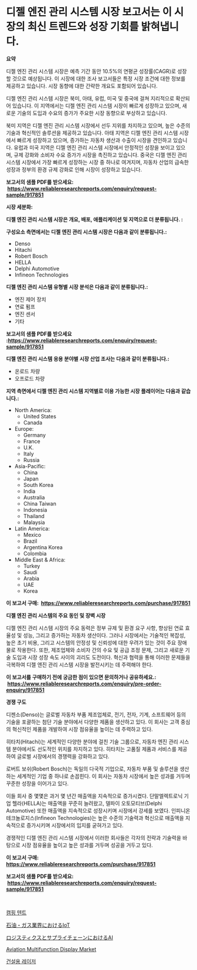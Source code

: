 <p><h1>디젤 엔진 관리 시스템 시장 보고서는 이 시장의 최신 트렌드와 성장 기회를 밝혀냅니다.</h1></p><p><strong>요약</strong></p>
<p><p>디젤 엔진 관리 시스템 시장은 예측 기간 동안 10.5%의 연평균 성장률(CAGR)로 성장할 것으로 예상됩니다. 이 시장에 대한 조사 보고서들은 특정 시장 조건에 대한 정보를 제공하고 있습니다. 시장 동향에 대한 간략한 개요도 포함되어 있습니다.</p><p>디젤 엔진 관리 시스템 시장은 북미, 아태, 유럽, 미국 및 중국에 걸쳐 지리적으로 확산되어 있습니다. 이 지역에서는 디젤 엔진 관리 시스템 시장이 빠르게 성장하고 있으며, 새로운 기술의 도입과 수요의 증가가 주요한 시장 동향으로 부상하고 있습니다.</p><p>북미 지역은 디젤 엔진 관리 시스템 시장에서 선두 지위를 차지하고 있으며, 높은 수준의 기술과 혁신적인 솔루션을 제공하고 있습니다. 아태 지역은 디젤 엔진 관리 시스템 시장에서 빠르게 성장하고 있으며, 증가하는 자동차 생산과 수출이 시장을 견인하고 있습니다. 유럽과 미국 지역은 디젤 엔진 관리 시스템 시장에서 안정적인 성장을 보이고 있으며, 규제 강화와 소비자 수요 증가가 시장을 촉진하고 있습니다. 중국은 디젤 엔진 관리 시스템 시장에서 가장 빠르게 성장하는 시장 중 하나로 여겨지며, 자동차 산업의 급속한 성장과 정부의 환경 규제 강화로 인해 시장이 성장하고 있습니다.</p></p>
<p><strong>보고서의 샘플 PDF를 받으세요: &nbsp;<a href="https://www.reliableresearchreports.com/enquiry/request-sample/917851">https://www.reliableresearchreports.com/enquiry/request-sample/917851</a></strong></p>
<p><strong>시장 세분화:</strong></p>
<p><strong> 디젤 엔진 관리 시스템 시장은 개요, 배포, 애플리케이션 및 지역으로 더 분류됩니다. :</strong></p>
<p><strong>구성요소 측면에서는 디젤 엔진 관리 시스템 시장은 다음과 같이 분류됩니다.:</strong></p>
<p><ul><li>Denso</li><li>Hitachi</li><li>Robert Bosch</li><li>HELLA</li><li>Delphi Automotive</li><li>Infineon Technologies</li></ul></p>
<p><strong> 디젤 엔진 관리 시스템 유형별 시장 분석은 다음과 같이 분류됩니다.:</strong></p>
<p><ul><li>엔진 제어 장치</li><li>연료 펌프</li><li>엔진 센서</li><li>기타</li></ul></p>
<p><strong>보고서의 샘플 PDF를 받으세요 :<a href="https://www.reliableresearchreports.com/enquiry/request-sample/917851">https://www.reliableresearchreports.com/enquiry/request-sample/917851</a></strong></p>
<p><strong> 디젤 엔진 관리 시스템 응용 분야별 시장 산업 조사는 다음과 같이 분류됩니다.:</strong></p>
<p><ul><li>온로드 차량</li><li>오프로드 차량</li></ul></p>
<p><strong>지역 측면에서 디젤 엔진 관리 시스템 지역별로 이용 가능한 시장 플레이어는 다음과 같습니다.:</strong></p>
<p><ul>
    <li>
        North America:
        <ul>
            <li>United States</li>
            <li>Canada</li>
        </ul>
    </li>
    <li>
        Europe:
        <ul>
            <li>Germany</li>
            <li>France</li>
            <li>U.K.</li>
            <li>Italy</li>
            <li>Russia</li>
        </ul>
    </li>
    <li>
        Asia-Pacific:
        <ul>
            <li>China</li>
            <li>Japan</li>
            <li>South Korea</li>
            <li>India</li>
            <li>Australia</li>
            <li>China Taiwan</li>
            <li>Indonesia</li>
            <li>Thailand</li>
            <li>Malaysia</li>
        </ul>
    </li>
    <li>
        Latin America:
        <ul>
            <li>Mexico</li>
            <li>Brazil</li>
            <li>Argentina Korea</li>
            <li>Colombia</li>
        </ul>
    </li>
    <li>
        Middle East & Africa:
        <ul>
            <li>Turkey</li>
            <li>Saudi</li>
            <li>Arabia</li>
            <li>UAE</li>
            <li>Korea</li>
        </ul>
    </li>
    </ul></p>
<p><strong>이 보고서 구매: &nbsp;<a href="https://www.reliableresearchreports.com/purchase/917851">https://www.reliableresearchreports.com/purchase/917851</a></strong></p>
<p><strong>디젤 엔진 관리 시스템의 주요 동인 및 장벽 시장</strong></p>
<p><p>디젤 엔진 관리 시스템 시장의 주요 동력은 정부 규제 및 환경 요구 사항, 향상된 연료 효율성 및 성능, 그리고 증가하는 자동차 생산이다. 그러나 시장에서는 기술적인 복잡성, 높은 초기 비용, 그리고 시스템의 안정성 및 신뢰성에 대한 우려가 있는 것이 주요 장애물로 작용한다. 또한, 제조업체와 소비자 간의 수요 및 공급 조정 문제, 그리고 새로운 기술 도입과 시장 성장 속도 사이의 괴리도 도전이다. 혁신과 협력을 통해 이러한 문제들을 극복하여 디젤 엔진 관리 시스템 시장을 발전시키는 데 주력해야 한다.</p></p>
<p><strong>이 보고서를 구매하기 전에 궁금한 점이 있으면 문의하거나 공유하세요.: &nbsp;<a href="https://www.reliableresearchreports.com/enquiry/pre-order-enquiry/917851">https://www.reliableresearchreports.com/enquiry/pre-order-enquiry/917851</a></strong></p>
<p><strong>경쟁 구도</strong></p>
<p><p>디젠소(Denso)는 글로벌 자동차 부품 제조업체로, 전기, 전자, 기계, 소프트웨어 등의 기술을 포괄하는 첨단 기술 분야에서 다양한 제품을 생산하고 있다. 이 회사는 고객 중심의 혁신적인 제품을 개발하여 시장 점유율을 높이는 데 주력하고 있다. </p><p>히타치(Hitachi)는 세계적인 다양한 분야에 걸친 기술 그룹으로, 자동차 엔진 관리 시스템 분야에서도 선도적인 위치를 차지하고 있다. 히타치는 고품질 제품과 서비스를 제공하여 글로벌 시장에서의 경쟁력을 강화하고 있다.</p><p>로버트 보쉬(Robert Bosch)는 독일의 다국적 기업으로, 자동차 부품 및 솔루션을 생산하는 세계적인 기업 중 하나로 손꼽힌다. 이 회사는 자동차 시장에서 높은 성과를 거두며 꾸준한 성장을 이어가고 있다.</p><p>이들 회사 중 몇몇은 과거 몇 년간 매출액을 지속적으로 증가시켰다. 단말엘렉트로닉 기업 헬라(HELLA)는 매출액을 꾸준히 늘려왔고, 델파이 오토모티브(Delphi Automotive) 또한 매출액을 지속적으로 성장시키며 시장에서 강세를 보였다. 인피니온 테크놀로지스(Infineon Technologies)는 높은 수준의 기술력과 혁신으로 매출액을 지속적으로 증가시키며 시장에서의 입지를 굳혀가고 있다.</p><p>경쟁적인 디젤 엔진 관리 시스템 시장에서 이러한 회사들은 각자의 전략과 기술력을 바탕으로 시장 점유율을 높이고 높은 성과를 거두며 성공을 거두고 있다.</p></p>
<p><strong>이 보고서 구매: &nbsp; <a href="https://www.reliableresearchreports.com/purchase/917851">https://www.reliableresearchreports.com/purchase/917851</a></strong></p>
<p><strong>보고서의 샘플 PDF를 받으세요: &nbsp;<a href="https://www.reliableresearchreports.com/enquiry/request-sample/917851">https://www.reliableresearchreports.com/enquiry/request-sample/917851</a></strong><strong></strong></p>
<p>&nbsp;</p>
<p><p><a href="https://medium.com/@dimitrishawkinswaynenp91rgz/%EC%BA%A0%ED%95%91-%ED%85%90%ED%8A%B8-%EC%8B%9C%EC%9E%A5-%EC%A1%B0%EC%82%AC-%EB%B3%B4%EA%B3%A0%EC%84%9C-%EA%B7%B8-%EC%97%AD%EC%82%AC-%EB%B0%8F-2024%EB%85%84%EB%B6%80%ED%84%B0-2031%EB%85%84%EA%B9%8C%EC%A7%80%EC%9D%98-%EC%98%88%EC%B8%A1-493138668cae">캠핑 텐트</a></p><p><a href="https://github.com/ksxzwxabcuynh011/Market-Research-Report-List-1/blob/main/5626440183497.md">石油・ガス業界におけるIoT</a></p><p><a href="https://medium.com/@kelsitorphy644/%E7%89%A9%E6%B5%81%E3%81%A8%E3%82%B5%E3%83%97%E3%83%A9%E3%82%A4%E3%83%81%E3%82%A7%E3%83%BC%E3%83%B3%E5%B8%82%E5%A0%B4%E3%81%AB%E3%81%8A%E3%81%91%E3%82%8Bai%E3%81%AE%E5%88%86%E6%9E%90-%E3%82%B0%E3%83%AD%E3%83%BC%E3%83%90%E3%83%AB%E7%94%A3%E6%A5%AD%E3%81%AE%E8%A6%8B%E9%80%9A%E3%81%97%E3%81%A8%E4%BA%88%E6%B8%AC-2024%E5%B9%B4%E3%81%8B%E3%82%892031%E5%B9%B4%E3%81%BE%E3%81%A7-f3cc9e97ec6f">ロジスティクスとサプライチェーンにおけるAI</a></p><p><a href="https://issuu.com/reportprime-2/docs/aviation-multifunction-display-market-size-2030.pp">Aviation Multifunction Display Market</a></p><p><a href="https://medium.com/@dimitrishawkinswaynenp91rgz/%EA%B1%B4%EC%84%A4-%EB%A0%88%EC%9D%B4%EC%A0%80-%EC%8B%9C%EC%9E%A5-%EC%84%B1%EA%B3%B5%EC%A0%81%EC%9D%B8-%EB%B9%84%EC%A6%88%EB%8B%88%EC%8A%A4-%EC%A0%84%EB%9E%B5%EC%9D%98-%EC%97%B4%EC%87%A0-2031%EB%85%84%EA%B9%8C%EC%A7%80-%EC%98%88%EC%B8%A1-446f853ff22e">건설용 레이저</a></p></p>